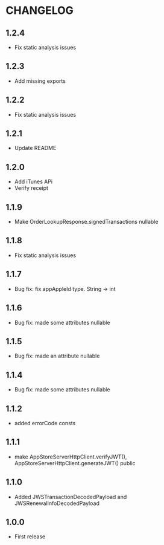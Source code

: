 # CHANGELOG

## 1.2.4

- Fix static analysis issues

## 1.2.3

- Add missing exports

## 1.2.2

- Fix static analysis issues

## 1.2.1

- Update README

## 1.2.0

- Add iTunes APi
- Verify receipt

## 1.1.9

- Make OrderLookupResponse.signedTransactions nullable

## 1.1.8

- Fix static analysis issues

## 1.1.7

- Bug fix: fix appAppleId type. String -> int

## 1.1.6

- Bug fix: made some attributes nullable

## 1.1.5

- Bug fix: made an attribute nullable

## 1.1.4

- Bug fix: made some attributes nullable

## 1.1.2

- added errorCode consts

## 1.1.1

- make AppStoreServerHttpClient.verifyJWT(), AppStoreServerHttpClient.generateJWT() public

## 1.1.0

- Added JWSTransactionDecodedPayload and JWSRenewalInfoDecodedPayload

## 1.0.0

- First release